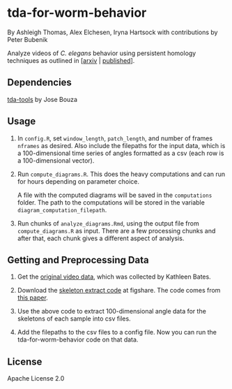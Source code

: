 # tda-for-worm-behavior


By Ashleigh Thomas, Alex Elchesen, Iryna Hartsock
with contributions by Peter Bubenik

Analyze videos of *C. elegans* behavior using persistent homology techniques as outlined in \[[arxiv](https://arxiv.org/abs/2102.09380) | [published](https://www.frontiersin.org/articles/10.3389/frai.2021.668395/full)\]. 


## Dependencies
[tda-tools](https://github.com/jjbouza/tda-tools) by Jose Bouza 


## Usage
1. In `config.R`, set `window_length`, `patch_length`, and number of frames `nframes` as desired. Also include the filepaths for the input data, which is a 100-dimensional time series of angles formatted as a csv (each row is a 100-dimensional vector). 

2. Run `compute_diagrams.R`. This does the heavy computations and can run for hours depending on parameter choice. 
        
    A file with the computed diagrams will be saved in the `computations` folder. The path to the computations will be stored in the variable `diagram_computation_filepath`.

3. Run chunks of `analyze_diagrams.Rmd`, using the output file from `compute_diagrams.R` as input. There are a few processing chunks and after that, each chunk gives a different aspect of analysis. 


## Getting and Preprocessing Data
1. Get the [original video data](https://www.youtube.com/playlist?list=PL5pzQyEKVlEjcmBWn9IVFivLJ4nqKKWC8), which was collected by Kathleen Bates.  

3. Download the [skeleton extract code](https://figshare.com/s/3ac08fbfec9ae3d5a531) at figshare. The code comes from [this paper](https://elifesciences.org/articles/17227).

5. Use the above code to extract 100-dimensional angle data for the skeletons of each sample into csv files.  

7. Add the filepaths to the csv files to a config file. Now you can run the tda-for-worm-behavior code on that data. 


## License
Apache License 2.0
